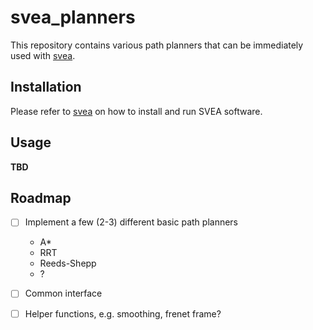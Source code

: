 # svea_planners

This repository contains various path planners that can be immediately used with
[svea](https://github.com/kth-sml/svea).

## Installation

Please refer to [svea](https://github.com/KTH-SML/svea) on how to install and
run SVEA software.

## Usage

**TBD**

## Roadmap

- [ ] Implement a few (2-3) different basic path planners
  - A\*
  - RRT
  - Reeds-Shepp
  - ?
- [ ] Common interface
- [ ] Helper functions, e.g. smoothing, frenet frame?

